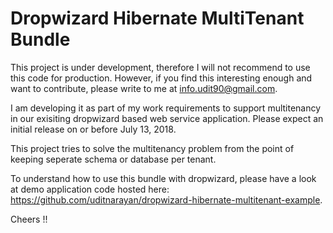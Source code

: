 # Dropwizard Hibernate MultiTenant Bundle

This project is under development, therefore I will not recommend to use this code for production. However, if you find this interesting enough and want to contribute, please write to me at info.udit90@gmail.com.

I am developing it as part of my work requirements to support multitenancy in our exisiting dropwizard based web service application. Please expect an initial release on or before July 13, 2018.

This project tries to solve the multitenancy problem from the point of keeping seperate schema or database per tenant.

To understand how to use this bundle with dropwizard, please have a look at demo application code hosted here: https://github.com/uditnarayan/dropwizard-hibernate-multitenant-example.

Cheers !!
